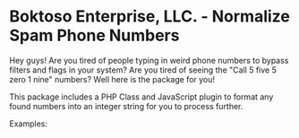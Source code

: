 # Boktoso Enterprise, LLC. - Normalize Spam Phone Numbers

Hey guys! Are you tired of people typing in weird phone numbers to bypass filters and flags in your system? Are you
tired of seeing the "Call 5 five 5 zero 1 nine" numbers? Well here is the package for you!

This package includes a PHP Class and JavaScript plugin to format any found numbers into an integer string for you to
process further.

Examples:
